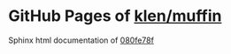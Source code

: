 GitHub Pages of [klen/muffin](https://github.com/klen/muffin.git)
===
Sphinx html documentation of [080fe78f](https://github.com/klen/muffin/tree/080fe78f22e192e8163bf299a7e861714a12acf2)
